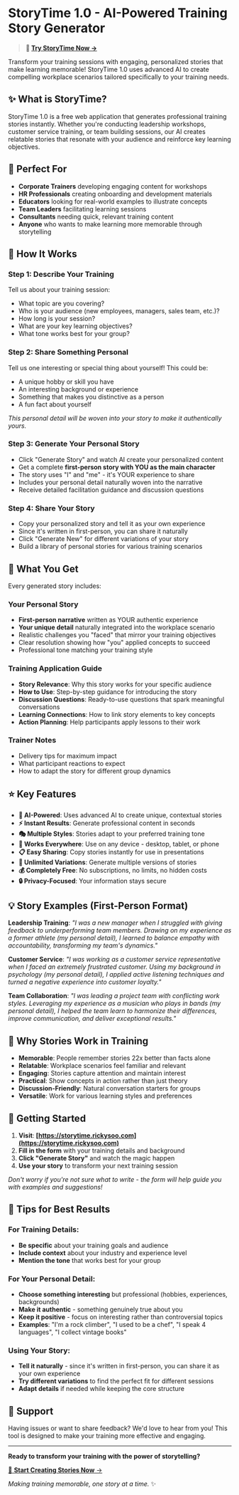 # StoryTime 1.0 - AI-Powered Training Story Generator

> **🚀 [Try StoryTime Now →](https://storytime.rickysoo.com)**

Transform your training sessions with engaging, personalized stories that make learning memorable! StoryTime 1.0 uses advanced AI to create compelling workplace scenarios tailored specifically to your training needs.

## ✨ What is StoryTime?

StoryTime 1.0 is a free web application that generates professional training stories instantly. Whether you're conducting leadership workshops, customer service training, or team building sessions, our AI creates relatable stories that resonate with your audience and reinforce key learning objectives.

## 🎯 Perfect For

- **Corporate Trainers** developing engaging content for workshops
- **HR Professionals** creating onboarding and development materials  
- **Educators** looking for real-world examples to illustrate concepts
- **Team Leaders** facilitating learning sessions
- **Consultants** needing quick, relevant training content
- **Anyone** who wants to make learning more memorable through storytelling

## 🚀 How It Works

### Step 1: Describe Your Training
Tell us about your training session:
- What topic are you covering?
- Who is your audience (new employees, managers, sales team, etc.)?
- How long is your session?
- What are your key learning objectives?
- What tone works best for your group?

### Step 2: Share Something Personal
Tell us one interesting or special thing about yourself! This could be:
- A unique hobby or skill you have
- An interesting background or experience
- Something that makes you distinctive as a person
- A fun fact about yourself

*This personal detail will be woven into your story to make it authentically yours.*

### Step 3: Generate Your Personal Story
- Click "Generate Story" and watch AI create your personalized content
- Get a complete **first-person story with YOU as the main character**
- The story uses "I" and "me" - it's YOUR experience to share
- Includes your personal detail naturally woven into the narrative
- Receive detailed facilitation guidance and discussion questions

### Step 4: Share Your Story
- Copy your personalized story and tell it as your own experience
- Since it's written in first-person, you can share it naturally
- Click "Generate New" for different variations of your story
- Build a library of personal stories for various training scenarios

## 🎨 What You Get

Every generated story includes:

### **Your Personal Story**
- **First-person narrative** written as YOUR authentic experience
- **Your unique detail** naturally integrated into the workplace scenario
- Realistic challenges you "faced" that mirror your training objectives  
- Clear resolution showing how "you" applied concepts to succeed
- Professional tone matching your training style

### **Training Application Guide**
- **Story Relevance**: Why this story works for your specific audience
- **How to Use**: Step-by-step guidance for introducing the story
- **Discussion Questions**: Ready-to-use questions that spark meaningful conversations
- **Learning Connections**: How to link story elements to key concepts
- **Action Planning**: Help participants apply lessons to their work

### **Trainer Notes**
- Delivery tips for maximum impact
- What participant reactions to expect
- How to adapt the story for different group dynamics

## ⭐ Key Features

- **🤖 AI-Powered**: Uses advanced AI to create unique, contextual stories
- **⚡ Instant Results**: Generate professional content in seconds
- **🎭 Multiple Styles**: Stories adapt to your preferred training tone
- **📱 Works Everywhere**: Use on any device - desktop, tablet, or phone
- **📋 Easy Sharing**: Copy stories instantly for use in presentations
- **🔄 Unlimited Variations**: Generate multiple versions of stories
- **💰 Completely Free**: No subscriptions, no limits, no hidden costs
- **🔒 Privacy-Focused**: Your information stays secure

## 💡 Story Examples (First-Person Format)

**Leadership Training**: *"I was a new manager when I struggled with giving feedback to underperforming team members. Drawing on my experience as a former athlete (my personal detail), I learned to balance empathy with accountability, transforming my team's dynamics."*

**Customer Service**: *"I was working as a customer service representative when I faced an extremely frustrated customer. Using my background in psychology (my personal detail), I applied active listening techniques and turned a negative experience into customer loyalty."*

**Team Collaboration**: *"I was leading a project team with conflicting work styles. Leveraging my experience as a musician who plays in bands (my personal detail), I helped the team learn to harmonize their differences, improve communication, and deliver exceptional results."*

## 🎪 Why Stories Work in Training

- **Memorable**: People remember stories 22x better than facts alone
- **Relatable**: Workplace scenarios feel familiar and relevant
- **Engaging**: Stories capture attention and maintain interest
- **Practical**: Show concepts in action rather than just theory
- **Discussion-Friendly**: Natural conversation starters for groups
- **Versatile**: Work for various learning styles and preferences

## 🌟 Getting Started

1. **Visit**: **[https://storytime.rickysoo.com](https://storytime.rickysoo.com)**
2. **Fill in the form** with your training details and background
3. **Click "Generate Story"** and watch the magic happen
4. **Use your story** to transform your next training session

*Don't worry if you're not sure what to write - the form will help guide you with examples and suggestions!*

## 💬 Tips for Best Results

### For Training Details:
- **Be specific** about your training goals and audience
- **Include context** about your industry and experience level
- **Mention the tone** that works best for your group

### For Your Personal Detail:
- **Choose something interesting** but professional (hobbies, experiences, backgrounds)
- **Make it authentic** - something genuinely true about you
- **Keep it positive** - focus on interesting rather than controversial topics
- **Examples**: "I'm a rock climber", "I used to be a chef", "I speak 4 languages", "I collect vintage books"

### Using Your Story:
- **Tell it naturally** - since it's written in first-person, you can share it as your own experience
- **Try different variations** to find the perfect fit for different sessions
- **Adapt details** if needed while keeping the core structure

## 🤝 Support

Having issues or want to share feedback? We'd love to hear from you! This tool is designed to make your training more effective and engaging.

---

**Ready to transform your training with the power of storytelling?**

[🚀 **Start Creating Stories Now** →](https://storytime.rickysoo.com)

*Making training memorable, one story at a time.* ✨